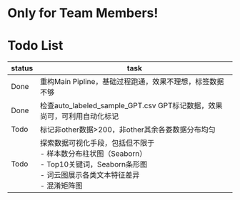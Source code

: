 # Only for Team Members!

# Todo List

| status | task                                                                                                  |
|--------|-------------------------------------------------------------------------------------------------------|
| Done   | 重构Main Pipline，基础过程跑通，效果不理想，标签数据不够                                                                    |
| Done   | 检查auto_labeled_sample_GPT.csv GPT标记数据，效果尚可，可利用自动化标记                                                   |
| Todo   | 标记非other数据>200，非other其余各娄数据分布均匀                                                                       |
| Todo   | 探索数据可视化手段，包括但不限于 <br> - 样本数分布柱状图（Seaborn）<br> - Top10关键词，Seaborn条形图 <br> - 词云图展示各类文本特征差异 <br> - 混淆矩阵图 |